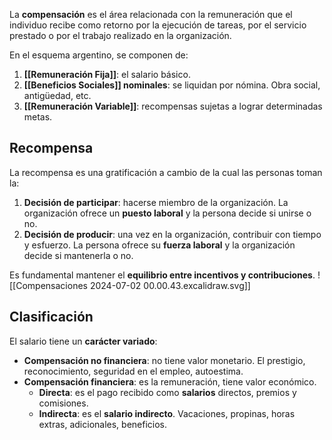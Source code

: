 La **compensación** es el área relacionada con la remuneración que el individuo recibe como retorno por la ejecución de tareas, por el servicio prestado o por el trabajo realizado en la organización.

En el esquema argentino, se componen de:

1. **[[Remuneración Fija]]**: el salario básico.
2. **[[Beneficios Sociales]] nominales**: se liquidan por nómina. Obra social, antigüedad, etc.
3. **[[Remuneración Variable]]**: recompensas sujetas a lograr determinadas metas.

## Recompensa

La recompensa es una gratificación a cambio de la cual las personas toman la:

1. **Decisión de participar**: hacerse miembro de la organización. La organización ofrece un **puesto laboral** y la persona decide si unirse o no.
2. **Decisión de producir**: una vez en la organización, contribuir con tiempo y esfuerzo. La persona ofrece su **fuerza laboral** y la organización decide si mantenerla o no.

Es fundamental mantener el **equilibrio entre incentivos y contribuciones**.
![[Compensaciones 2024-07-02 00.00.43.excalidraw.svg]]

## Clasificación

El salario tiene un **carácter variado**:

- **Compensación no financiera**: no tiene valor monetario. El prestigio, reconocimiento, seguridad en el empleo, autoestima.
- **Compensación financiera**: es la remuneración, tiene valor económico.
	- **Directa**: es el pago recibido como **salarios** directos, premios y comisiones.
	- **Indirecta**: es el **salario indirecto**. Vacaciones, propinas, horas extras, adicionales, beneficios.

